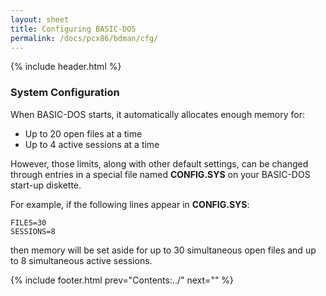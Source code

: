 ```yaml
---
layout: sheet
title: Configuring BASIC-DOS
permalink: /docs/pcx86/bdman/cfg/
---
```


{% include header.html %}

### System Configuration

When BASIC-DOS starts, it automatically allocates enough memory for:

- Up to 20 open files at a time
- Up to 4 active sessions at a time

However, those limits, along with other default settings, can be changed
through entries in a special file named **CONFIG.SYS** on your BASIC-DOS
start-up diskette.

For example, if the following lines appear in **CONFIG.SYS**:

	FILES=30
	SESSIONS=8

then memory will be set aside for up to 30 simultaneous open files and up to
8 simultaneous active sessions.

{% include footer.html prev="Contents:../" next="" %}
